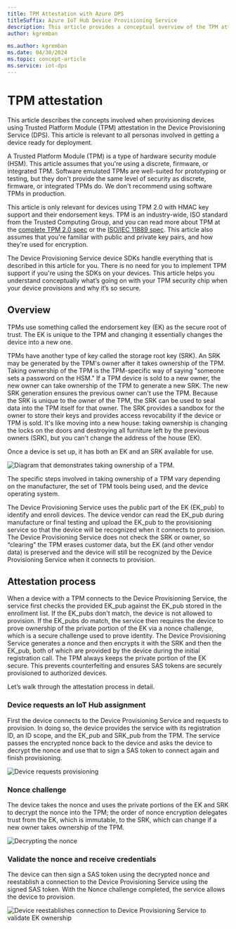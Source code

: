 ```yaml
---
title: TPM Attestation with Azure DPS
titleSuffix: Azure IoT Hub Device Provisioning Service
description: This article provides a conceptual overview of the TPM attestation flow using IoT Device Provisioning Service (DPS).
author: kgremban

ms.author: kgremban
ms.date: 04/30/2024
ms.topic: concept-article
ms.service: iot-dps
---
```


# TPM attestation

This article describes the concepts involved when provisioning devices using Trusted Platform Module (TPM) attestation in the Device Provisioning Service (DPS). This article is relevant to all personas involved in getting a device ready for deployment.

A Trusted Platform Module (TPM) is a type of hardware security module (HSM). This article assumes that you're using a discrete, firmware, or integrated TPM. Software emulated TPMs are well-suited for prototyping or testing, but they don't provide the same level of security as discrete, firmware, or integrated TPMs do. We don't recommend using software TPMs in production.

This article is only relevant for devices using TPM 2.0 with HMAC key support and their endorsement keys. TPM is an industry-wide, ISO standard from the Trusted Computing Group, and you can read more about TPM at the [complete TPM 2.0 spec](https://trustedcomputinggroup.org/tpm-library-specification/) or the [ISO/IEC 11889 spec](https://www.iso.org/standard/66510.html). This article also assumes that you're familiar with public and private key pairs, and how they're used for encryption.

The Device Provisioning Service device SDKs handle everything that is described in this article for you. There is no need for you to implement TPM support if you're using the SDKs on your devices. This article helps you understand conceptually what’s going on with your TPM security chip when your device provisions and why it’s so secure.

## Overview

TPMs use something called the endorsement key (EK) as the secure root of trust. The EK is unique to the TPM and changing it essentially changes the device into a new one.

TPMs have another type of key called the storage root key (SRK). An SRK may be generated by the TPM's owner after it takes ownership of the TPM. Taking ownership of the TPM is the TPM-specific way of saying "someone sets a password on the HSM." If a TPM device is sold to a new owner, the new owner can take ownership of the TPM to generate a new SRK. The new SRK generation ensures the previous owner can't use the TPM. Because the SRK is unique to the owner of the TPM, the SRK can be used to seal data into the TPM itself for that owner. The SRK provides a sandbox for the owner to store their keys and provides access revocability if the device or TPM is sold. It's like moving into a new house: taking ownership is changing the locks on the doors and destroying all furniture left by the previous owners (SRK), but you can't change the address of the house (EK).

Once a device is set up, it has both an EK and an SRK available for use.

![Diagram that demonstrates taking ownership of a TPM.](./media/concepts-tpm-attestation/tpm-ownership.png)

The specific steps involved in taking ownership of a TPM vary depending on the manufacturer, the set of TPM tools being used, and the device operating system.

The Device Provisioning Service uses the public part of the EK (EK_pub) to identify and enroll devices. The device vendor can read the EK_pub during manufacture or final testing and upload the EK_pub to the provisioning service so that the device will be recognized when it connects to provision. The Device Provisioning Service does not check the SRK or owner, so “clearing” the TPM erases customer data, but the EK (and other vendor data) is preserved and the device will still be recognized by the Device Provisioning Service when it connects to provision.

## Attestation process

When a device with a TPM connects to the Device Provisioning Service, the service first checks the provided EK_pub against the EK_pub stored in the enrollment list. If the EK_pubs don't match, the device is not allowed to provision. If the EK_pubs do match, the service then requires the device to prove ownership of the private portion of the EK via a nonce challenge, which is a secure challenge used to prove identity. The Device Provisioning Service generates a nonce and then encrypts it with the SRK and then the EK_pub, both of which are provided by the device during the initial registration call. The TPM always keeps the private portion of the EK secure. This prevents counterfeiting and ensures SAS tokens are securely provisioned to authorized devices.

Let’s walk through the attestation process in detail.

### Device requests an IoT Hub assignment

First the device connects to the Device Provisioning Service and requests to provision. In doing so, the device provides the service with its registration ID, an ID scope, and the EK_pub and SRK_pub from the TPM. The service passes the encrypted nonce back to the device and asks the device to decrypt the nonce and use that to sign a SAS token to connect again and finish provisioning.

![Device requests provisioning](./media/concepts-tpm-attestation/step-one-request-provisioning.png)

### Nonce challenge

The device takes the nonce and uses the private portions of the EK and SRK to decrypt the nonce into the TPM; the order of nonce encryption delegates trust from the EK, which is immutable, to the SRK, which can change if a new owner takes ownership of the TPM.

![Decrypting the nonce](./media/concepts-tpm-attestation/step-two-nonce.png)

### Validate the nonce and receive credentials

The device can then sign a SAS token using the decrypted nonce and reestablish a connection to the Device Provisioning Service using the signed SAS token. With the Nonce challenge completed, the service allows the device to provision.

![Device reestablishes connection to Device Provisioning Service to validate EK ownership](./media/concepts-tpm-attestation/step-three-validation.png)
